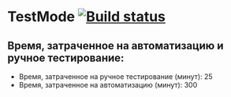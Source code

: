 # TestMode [![Build status](https://ci.appveyor.com/api/projects/status/g5nr8m1mnau98wb7?svg=true)](https://ci.appveyor.com/project/Azize87/testmode)

## Время, затраченное на автоматизацию и ручное тестирование:
* Время, затраченное на ручное тестирование (минут): 25
* Время, затраченное на автоматизацию (минут): 300